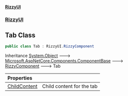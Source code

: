 #### [RizzyUI](index 'index')
### [RizzyUI](RizzyUI 'RizzyUI')

## Tab Class

```csharp
public class Tab : RizzyUI.RizzyComponent
```

Inheritance [System.Object](https://docs.microsoft.com/en-us/dotnet/api/System.Object 'System.Object') &#129106; [Microsoft.AspNetCore.Components.ComponentBase](https://docs.microsoft.com/en-us/dotnet/api/Microsoft.AspNetCore.Components.ComponentBase 'Microsoft.AspNetCore.Components.ComponentBase') &#129106; [RizzyComponent](RizzyUI.RizzyComponent 'RizzyUI.RizzyComponent') &#129106; Tab

| Properties | |
| :--- | :--- |
| [ChildContent](RizzyUI.Tab.ChildContent 'RizzyUI.Tab.ChildContent') | Child content for the tab |
